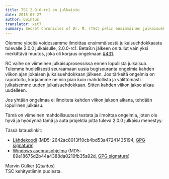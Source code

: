 ```yaml
---
title: TSC 2.0.0-rc1 on julkaistu
date: 2015-07-27
author: Quintus
translator: xet7
summary: Secret Chronicles of Dr. M. (TSC) pelin ensimmäinen julkaisuehdokas (RC1) tulevasta 2.0.0 versiosta on julkaistu tänään.
---
```


Olemme ylpeitä voidessamme ilmoittaa ensimmäisestä julkaisuehdokkaasta
tulevalle 2.0.0 julkaisulle, 2.0.0-rc1. Beta8:n jälkeen on tullut vain
yksi merkittävä muutos, joka oli korjaus ongelmaan [#431][1].

RC vaihe on viimeinen julkaisuprosessissa ennen lopullista
julkaisua. Tulemme huolellisesti seuraamaan uusia bugiseuranta ongelmia
kahden viikon ajan jokaisen julkaisuehdokkaan jälkeen. Jos tärkeitä ongelmia
on raportoitu, korjaamme ne niin pian kuin mahdollista ja välittömästi
julkaisemme uuden julkaisuehdokkaan. Sitten kahden viikon jakso alkaa uudelleen.

Jos yhtään ongelmaa ei ilmoiteta kahden viikon jakson aikana, tehdään
lopullinen julkaisu.

Tämä on viimeinen mahdollisuutesi testata ja ilmoittaa ongelmia, joten
ole hyvä ja hyödynnä tämä ja auta projektia jotta tuleva 2.0.0
julkaisu menestyy.

Tässä latauslinkit:

* [Lähdekoodi][2] (MD5: 2642ac8013f10cb4bd53a47241435194, [GPG
  signature][3])
* [Windows asennusohjelma][4] (MD5: 89e18675d2b44a4388da0210fb35a92d, [GPG
  signature][5])

Marvin Gülker (_Quintus_)<br/>
TSC kehitystiimin puolesta.

[1]: https://github.com/Secretchronicles/TSC/issues/431
[2]: ftp://ftp.secretchronicles.de/releases/TSC-2.0.0-rc1.tar.xz
[3]: ftp://ftp.secretchronicles.de/releases/TSC-2.0.0-rc1.tar.xz.sig
[4]: ftp://ftp.secretchronicles.de/releases/TSC-2.0.0-rc1-win32.exe
[5]: ftp://ftp.secretchronicles.de/releases/TSC-2.0.0-rc1-win32.exe.sig
